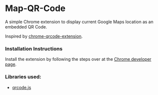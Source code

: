 # Map-QR-Code

A simple Chrome extension to display current Google Maps location as an embedded QR Code.

Inspired by [chrome-qrcode-extension](https://github.com/fxkr/chrome-qrcode-extension).

### Installation Instructions

Install the extension by following the steps over at the [Chrome developer page](https://developer.chrome.com/extensions/getstarted#unpacked).


### Libraries used:

* [qrcode.js](https://github.com/davidshimjs/qrcodejs)
